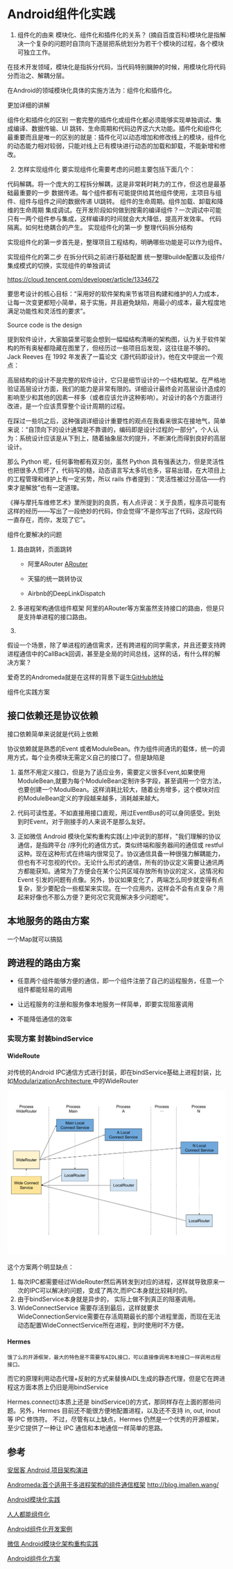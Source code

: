 # Android组件化实践

1. 组件化的由来
模块化、组件化和插件化的关系？
(摘自百度百科)模块化是指解决一个复杂的问题时自顶向下逐层把系统划分为若干个模块的过程，各个模块可独立工作。

在技术开发领域，模块化是指拆分代码，当代码特别臃肿的时候，用模块化将代码分而治之、解耦分层。

在Android的领域模块化具体的实施方法为：组件化和插件化。

更加详细的讲解

组件化和插件化的区别
一套完整的插件化或组件化都必须能够实现单独调试、集成编译、数据传输、UI 跳转、生命周期和代码边界这六大功能。插件化和组件化最重要而且是唯一的区别的就是：插件化可以动态增加和修改线上的模块，组件化的动态能力相对较弱，只能对线上已有模块进行动态的加载和卸载，不能新增和修改。

2. 怎样实现组件化
要实现组件化需要考虑的问题主要包括下面几个：

代码解耦。将一个庞大的工程拆分解耦，这是非常耗时耗力的工作，但这也是最基础最重要的一步
数据传递。每个组件都有可能提供给其他组件使用，主项目与组件、组件与组件之间的数据传递
UI跳转。
组件的生命周期。组件加载、卸载和降维的生命周期
集成调试。在开发阶段如何做到按需的编译组件？一次调试中可能只有一两个组件参与集成，这样编译的时间就会大大降低，提高开发效率。
代码隔离。如何杜绝耦合的产生。
实现组件化的第一步 整理代码拆分结构

实现组件化的第一步首先是，整理项目工程结构，明确哪些功能是可以作为组件。

实现组件化的第二步 在拆分代码之前进行基础配置
统一整理builde配置以及组件/集成模式的切换，实现组件的单独调试

https://cloud.tencent.com/developer/article/1334672

要思考设计的核心目标：“采用好的软件架构来节省项目构建和维护的人力成本，让每一次变更都短小简单，易于实施，并且避免缺陷，用最小的成本，最大程度地满足功能性和灵活性的要求”。

Source code is the design

提到软件设计，大家脑袋里可能会想到一幅幅结构清晰的架构图，认为关于软件架构的所有奥秘都隐藏在图里了，但经历过一些项目后发现，这往往是不够的。Jack   Reeves 在 1992 年发表了一篇论文《源代码即设计》，他在文中提出一个观点：

高层结构的设计不是完整的软件设计，它只是细节设计的一个结构框架。在严格地验证高层设计方面，我们的能力是非常有限的。详细设计最终会对高层设计造成的影响至少和其他的因素一样多（或者应该允许这种影响）。对设计的各个方面进行改进，是一个应该贯穿整个设计周期的过程。

在踩过一些坑之后，这种强调详细设计重要性的观点在我看来很实在接地气，简单来说：“自顶向下的设计通常是不靠谱的，编码即是设计过程的一部分”，个人认为：系统设计应该是从下到上，随着抽象层次的提升，不断演化而得到良好的高层设计。

那么 Python 呢，任何事物都有双刃剑，虽然 Python 具有强表达力，但是灵活性也把很多人惯坏了，代码写的糙，动态语言写太多坑也多，容易出错，在大项目上的工程管理和维护上有一定劣势，所以 rails 作者提到：“灵活性被过分高估——约束才是解放”也有一定道理。

《禅与摩托车维修艺术》里所提到的良质，有人点评说：关于良质，程序员可能有这样的经历——写出了一段绝妙的代码，你会觉得“不是你写出了代码，这段代码一直存在，而你，发现了它”。


组件化要解决的问题

1. 路由跳转，页面跳转
    * 阿里ARouter [ARouter](https://juejin.im/entry/5b72331e6fb9a009b16d42ae?utm_source=gold_browser_extension)

    * 天猫的统一跳转协议
    
    * Airbnb的DeepLinkDispatch

2. 多进程架构通信组件框架
    阿里的ARouter等方案虽然支持接口的路由，但是只是支持单进程的接口路由。
3. 

假设一个场景，除了单进程的通信需求，还有跨进程的同学需求，并且还要支持跨进程通信中的CallBack回调，甚至是全局的时间总线，这样的话，有什么样的解决方案？

爱奇艺的Andromeda就是在这样的背景下诞生[GitHub地址](https://github.com/iqiyi/Andromeda)

组件化实践方案

## 接口依赖还是协议依赖

接口依赖简单来说就是代码上依赖

协议依赖就是熟悉的Event 或者ModuleBean。作为组件间通讯的载体，统一的调用方式，每个业务模块无需定义自己的接口了。但是缺陷是
1. 虽然不用定义接口，但是为了适应业务，需要定义很多Event,如果使用ModuleBean,就要为每个ModuleBean定制许多字段，甚至调用一个空方法，也要创建一个ModulBean。这样消耗比较大，随着业务增多，这个模块对应的ModuleBean定义的字段越来越多，消耗越来越大。

2. 代码可读性差。不如直接用接口直观，用过EventBus的可以身同感受。到处到时Event，对于刚接手的人来说不是那么友好。

3. 正如微信 Android 模块化架构重构实践(上)中说到的那样，"我们理解的协议通信，是指跨平台 /序列化的通信方式，类似终端和服务器间的通信或 restful 这种。现在这种形式在终端内很常见了。协议通信具备一种很强力解耦能力，但也有不可忽视的代价。无论什么形式的通信，所有的协议定义需要让通讯两方都能获知。通常为了方便会在某个公共区域存放所有协议的定义，这情况和 Event 引发的问题有点像。另外，协议如果变化了，两端怎么同步就变得有点复杂，至少要配合一些框架来实现。在一个应用内，这样会不会有点复杂？用起来好像也不那么方便？更何况它究竟解决多少问题呢"。

## 本地服务的路由方案
一个Map就可以搞掂

## 跨进程的路由方案

* 任意两个组件能够方便的通信，即一个组件注册了自己的运程服务，任意一个组件都能轻易的调用

* 让远程服务的注册和服务像本地服务一样简单，即要实现阻塞调用

* 不能降低通信的效率

### 实现方案 封装bindService

#### WideRoute

对传统的Android IPC通信方式进行封装，即在bindService基础上进程封装，比如[ModularizationArchitecture
](https://github.com/SpinyTech/ModularizationArchitecture)中的WideRouter

![](./../res/module_arch.png)

这个方案两个明显缺点：
1. 每次IPC都需要经过WideRouter然后再转发到对应的进程，这样就导致原来一次的IPC可以解决的问题，变成了两次,而IPC本身就比较耗时的。
2. 由于bindService本身就是异步的， 实际上做不到真正的阻塞调用。
3. WideConnectService 需要存活到最后，这样就要求WideConnectionService需要在存活周期最长的那个进程里面，而现在无法动态配置WideConnectService所在进程，到时使用时不方便。


#### Hermes
    饿了么的开源框架，最大的特色是不需要写AIDL接口，可以直接像调用本地接口一样调用远程接口。
而它的原理利用动态代理+反射的方式来替换AIDL生成的静态代理，但是它在跨进程这方面本质上仍旧是用bindService

Hermes.connect()本质上还是 bindService()的方式，那同样存在上面的那些问题。另外，Hermes 目前还不能很方便地配置进程，以及还不支持 in, out, inout 等 IPC 修饰符。
不过，尽管有以上缺点，Hermes 仍然是一个优秀的开源框架，至少它提供了一种让 IPC 通信和本地通信一样简单的思路。

## 参考

[安居客 Android 项目架构演进](https://zhuanlan.zhihu.com/p/25420181)

[Andromeda:首个适用于多进程架构的组件通信框架](https://www.v2ex.com/t/459033) http://blog.imallen.wang/

[Android模块化实践](https://juejin.im/post/5b44a0d76fb9a04f932fe147?utm_source=gold_browser_extension)

[人人都能组件化](https://www.jianshu.com/p/81d2e0132a10)

[Android组件化开发案例](https://juejin.im/post/5cc5a98fe51d456e3f2fb796)

[微信 Android模块化架构重构实践](https://cloud.tencent.com/developer/article/1005631)

[Android组件化方案](https://blog.csdn.net/guiying712/article/details/55213884)